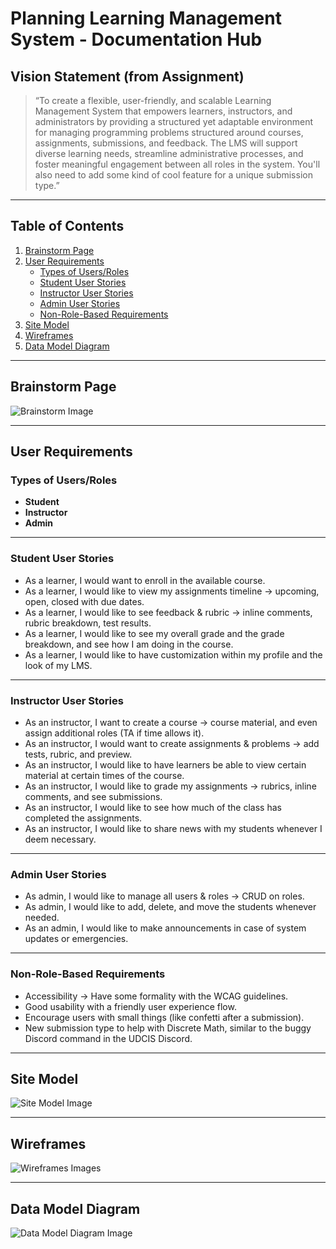 # Planning Learning Management System - Documentation Hub

## Vision Statement (from Assignment)
> “To create a flexible, user-friendly, and scalable Learning Management System that empowers learners, instructors, and administrators by providing a structured yet adaptable environment for managing programming problems structured around courses, assignments, submissions, and feedback. The LMS will support diverse learning needs, streamline administrative processes, and foster meaningful engagement between all roles in the system. You'll also need to add some kind of cool feature for a unique submission type.”

---

## Table of Contents
1. [Brainstorm Page](#brainstorm-page)  
2. [User Requirements](#user-requirements)  
   - [Types of Users/Roles](#types-of-usersroles)  
   - [Student User Stories](#student-user-stories)  
   - [Instructor User Stories](#instructor-user-stories)  
   - [Admin User Stories](#admin-user-stories)  
   - [Non-Role-Based Requirements](#non-role-based-requirements)  
3. [Site Model](#site-model)  
4. [Wireframes](#wireframes)  
5. [Data Model Diagram](#data-model-diagram)  

---

## Brainstorm Page
![Brainstorm Image](images/brainstorm.png)

---

## User Requirements

### Types of Users/Roles
- **Student**  
- **Instructor**  
- **Admin**

---

### Student User Stories
- As a learner, I would want to enroll in the available course.  
- As a learner, I would like to view my assignments timeline → upcoming, open, closed with due dates.  
- As a learner, I would like to see feedback & rubric → inline comments, rubric breakdown, test results.  
- As a learner, I would like to see my overall grade and the grade breakdown, and see how I am doing in the course.  
- As a learner, I would like to have customization within my profile and the look of my LMS.  

---

### Instructor User Stories
- As an instructor, I want to create a course → course material, and even assign additional roles (TA if time allows it).  
- As an instructor, I would want to create assignments & problems → add tests, rubric, and preview.  
- As an instructor, I would like to have learners be able to view certain material at certain times of the course.  
- As an instructor, I would like to grade my assignments → rubrics, inline comments, and see submissions.  
- As an instructor, I would like to see how much of the class has completed the assignments.  
- As an instructor, I would like to share news with my students whenever I deem necessary.  

---

### Admin User Stories
- As admin, I would like to manage all users & roles → CRUD on roles.  
- As admin, I would like to add, delete, and move the students whenever needed.  
- As an admin, I would like to make announcements in case of system updates or emergencies.  

---

### Non-Role-Based Requirements
- Accessibility → Have some formality with the WCAG guidelines.  
- Good usability with a friendly user experience flow.  
- Encourage users with small things (like confetti after a submission).  
- New submission type to help with Discrete Math, similar to the buggy Discord command in the UDCIS Discord.  

---

## Site Model
![Site Model Image](images/site-model.png)  

---

## Wireframes
![Wireframes Images](images/wireframes.png)  

---

## Data Model Diagram
![Data Model Diagram Image](images/data-model.png)  
